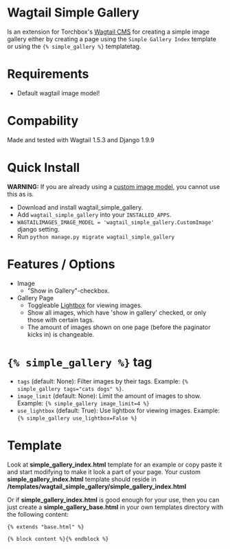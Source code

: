 # Wagtail Simple Gallery
Is an extension for Torchbox's [Wagtail CMS](https://github.com/torchbox/wagtail) for creating a simple image gallery either by creating a page using the `Simple Gallery Index` template or using the `{% simple_gallery %}` templatetag.

# Requirements
 - Default wagtail image model!

# Compability
Made and tested with Wagtail 1.5.3 and Django 1.9.9


# Quick Install
**WARNING:** If you are already using a [custom image model](http://docs.wagtail.io/en/latest/advanced_topics/images/custom_image_model.html), you cannot use this as is.

 - Download and install wagtail_simple_gallery.
 - Add `wagtail_simple_gallery` into your `INSTALLED_APPS`.
 - `WAGTAILIMAGES_IMAGE_MODEL = 'wagtail_simple_gallery.CustomImage'` django setting.
 - Run `python manage.py migrate wagtail_simple_gallery`


# Features / Options
- Image
    - "Show in Gallery"-checkbox.
- Gallery Page
    - Toggleable [Lightbox](https://feimosi.github.io/baguetteBox.js/) for viewing images.
    - Show all images, which have 'show in gallery' checked, or only those with certain tags.
    - The amount of images shown on one page (before the paginator kicks in) is changeable.


# `{% simple_gallery %}` tag
 - `tags` (default: None): Filter images by their tags. Example: `{% simple_gallery tags="cats dogs" %}`.
 - `image_limit` (default: None): Limit the amount of images to show. Example: `{% simple_gallery image_limit=4 %}`
 - `use_lightbox` (default: True): Use lightbox for viewing images. Example: `{% simple_gallery use_lightbox=False %}`


# Template
Look at **simple_gallery_index.html** template for an example or copy paste it and start modifying to make it look a part of your page. Your custom **simple_gallery_index.html** template should reside in **/templates/wagtail_simple_gallery/simple_gallery_index.html**

Or if **simple_gallery_index.html** is good enough for your use, then you can just create a **simple_gallery_base.html** in your own templates directory with the following content:
```
{% extends "base.html" %}

{% block content %}{% endblock %}
```
